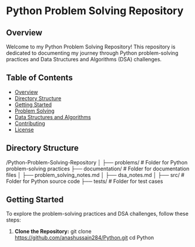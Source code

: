 # Python Problem Solving Repository

## Overview
Welcome to my Python Problem Solving Repository! This repository is dedicated to documenting my journey through Python problem-solving practices and Data Structures and Algorithms (DSA) challenges.

## Table of Contents
- [Overview](#overview)
- [Directory Structure](#directory-structure)
- [Getting Started](#getting-started)
- [Problem Solving](#problem-solving)
- [Data Structures and Algorithms](#data-structures-and-algorithms)
- [Contributing](#contributing)
- [License](#license)

## Directory Structure
/Python-Problem-Solving-Repository
│
├── problems/ # Folder for Python problem-solving practices
├── documentation/ # Folder for documentation files
│ ├── problem_solving_notes.md
│ ├── dsa_notes.md
│
├── src/ # Folder for Python source code
├── tests/ # Folder for test cases


## Getting Started
To explore the problem-solving practices and DSA challenges, follow these steps:

1. **Clone the Repository:**
   git clone https://github.com/anashussain284/Python.git
   cd Python
